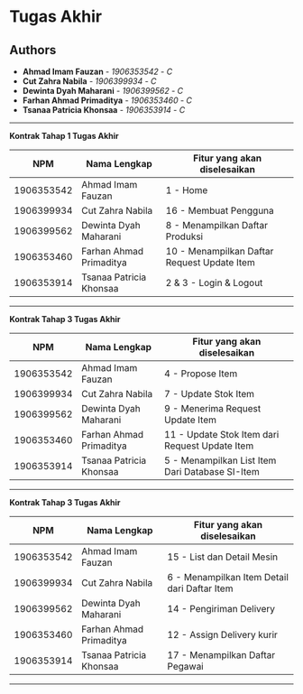 # Tugas Akhir
## Authors
* **Ahmad Imam Fauzan** - *1906353542* - *C*
* **Cut Zahra Nabila** - *1906399934* - *C*
* **Dewinta Dyah Maharani** - *1906399562* - *C*
* **Farhan Ahmad Primaditya** - *1906353460* - *C*
* **Tsanaa Patricia Khonsaa** - *1906353914* - *C*

---
**Kontrak Tahap 1 Tugas Akhir**

| NPM | Nama Lengkap | Fitur yang akan diselesaikan  |
| ----------| --- | ---------- | 
| 1906353542 | Ahmad Imam Fauzan | 1 - Home |
| 1906399934 | Cut Zahra Nabila | 16 - Membuat Pengguna |
| 1906399562 | Dewinta Dyah Maharani | 8 - Menampilkan Daftar Produksi |
| 1906353460 | Farhan Ahmad Primaditya | 10 - Menampilkan Daftar Request Update Item |
| 1906353914 | Tsanaa Patricia Khonsaa | 2 & 3 - Login & Logout |
---
**Kontrak Tahap 3 Tugas Akhir**

| NPM | Nama Lengkap | Fitur yang akan diselesaikan  |
| ----------| --- | ---------- | 
| 1906353542 | Ahmad Imam Fauzan | 4 - Propose Item |
| 1906399934 | Cut Zahra Nabila | 7 - Update Stok Item |
| 1906399562 | Dewinta Dyah Maharani | 9 - Menerima Request Update Item |
| 1906353460 | Farhan Ahmad Primaditya | 11 - Update Stok Item dari Request Update Item |
| 1906353914 | Tsanaa Patricia Khonsaa | 5 - Menampilkan List Item Dari Database SI-Item |
---
**Kontrak Tahap 3 Tugas Akhir**

| NPM | Nama Lengkap | Fitur yang akan diselesaikan  |
| ----------| --- | ---------- | 
| 1906353542 | Ahmad Imam Fauzan | 15 - List dan Detail Mesin |
| 1906399934 | Cut Zahra Nabila | 6 - Menampilkan Item Detail dari Daftar Item |
| 1906399562 | Dewinta Dyah Maharani | 14 - Pengiriman Delivery |
| 1906353460 | Farhan Ahmad Primaditya | 12 - Assign Delivery kurir |
| 1906353914 | Tsanaa Patricia Khonsaa | 17 - Menampilkan Daftar Pegawai |
---
